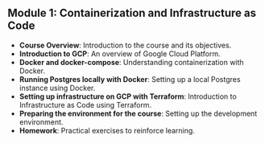 ## Module 1: Containerization and Infrastructure as Code

- **Course Overview**: Introduction to the course and its objectives.
- **Introduction to GCP**: An overview of Google Cloud Platform.
- **Docker and docker-compose**: Understanding containerization with Docker.
- **Running Postgres locally with Docker**: Setting up a local Postgres instance using Docker.
- **Setting up infrastructure on GCP with Terraform**: Introduction to Infrastructure as Code using Terraform.
- **Preparing the environment for the course**: Setting up the development environment.
- **Homework**: Practical exercises to reinforce learning.

